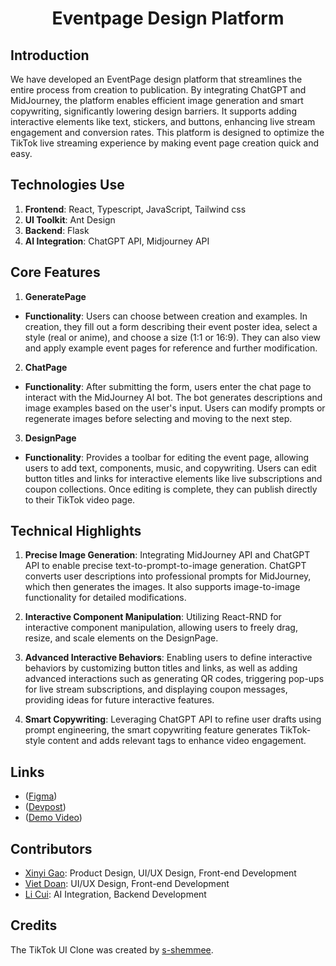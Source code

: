 <h1 align="center">Eventpage Design Platform</h1>

## **Introduction**

We have developed an EventPage design platform that streamlines the entire process from creation to publication. By integrating ChatGPT and MidJourney, the platform enables efficient image generation and smart copywriting, significantly lowering design barriers. It supports adding interactive elements like text, stickers, and buttons, enhancing live stream engagement and conversion rates. This platform is designed to optimize the TikTok live streaming experience by making event page creation quick and easy.

## **Technologies Use**

1. **Frontend**: React, Typescript, JavaScript, Tailwind css
2. **UI Toolkit**: Ant Design
3. **Backend**: Flask
4. **AI Integration**: ChatGPT API, Midjourney API

## **Core Features**

1. **GeneratePage**

- **Functionality**: Users can choose between creation and examples. In creation, they fill out a form describing their event poster idea, select a style (real or anime), and choose a size (1:1 or 16:9). They can also view and apply example event pages for reference and further modification.

2. **ChatPage**

- **Functionality**: After submitting the form, users enter the chat page to interact with the MidJourney AI bot. The bot generates descriptions and image examples based on the user's input. Users can modify prompts or regenerate images before selecting and moving to the next step.

3. **DesignPage**

- **Functionality**: Provides a toolbar for editing the event page, allowing users to add text, components, music, and copywriting. Users can edit button titles and links for interactive elements like live subscriptions and coupon collections. Once editing is complete, they can publish directly to their TikTok video page.

## Technical Highlights

1. **Precise Image Generation**: Integrating MidJourney API and ChatGPT API to enable precise text-to-prompt-to-image generation. ChatGPT converts user descriptions into professional prompts for MidJourney, which then generates the images. It also supports image-to-image functionality for detailed modifications.

2. **Interactive Component Manipulation**: Utilizing React-RND for interactive component manipulation, allowing users to freely drag, resize, and scale elements on the DesignPage.

3. **Advanced Interactive Behaviors**: Enabling users to define interactive behaviors by customizing button titles and links, as well as adding advanced interactions such as generating QR codes, triggering pop-ups for live stream subscriptions, and displaying coupon messages, providing ideas for future interactive features.

4. **Smart Copywriting**: Leveraging ChatGPT API to refine user drafts using prompt engineering, the smart copywriting feature generates TikTok-style content and adds relevant tags to enhance video engagement.

## Links

- ([Figma](https://www.figma.com/design/K4paycUTmDi1UPivG5Y3qi/tiktok-evenpage-design-platform?node-id=0-1&t=I4h6lhU1aygq2q2R-1))
- ([Devpost](https://drive.google.com/file/d/1a72KiaWNZy_RF3DWihqkiE9QrL39gGF1/view?usp=sharing))
- ([Demo Video](https://drive.google.com/file/d/12pQbA4ywGYH6YanbJhsRlm3OlnadnIaQ/view?usp=sharing))

## Contributors

- [Xinyi Gao](https://www.linkedin.com/in/xinyi-gao-cn/): Product Design, UI/UX Design, Front-end Development
- [Viet Doan](https://www.linkedin.com/in/viet-doan-vqd/): UI/UX Design, Front-end Development
- [Li Cui](https://www.linkedin.com/in/li-cui-73809027b): AI Integration, Backend Development

## Credits

The TikTok UI Clone was created by [s-shemmee](https://github.com/s-shemmee).
